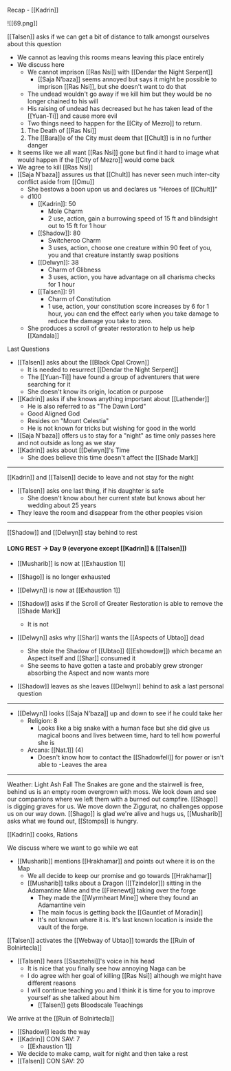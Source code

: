 Recap - [[Kadrin]]

![[69.png]]

[[Talsen]] asks if we can get a bit of distance to talk amongst ourselves about this question
- We cannot as leaving this rooms means leaving this place entirely
- We discuss here
	- We cannot imprison [[Ras Nsi]] with [[Dendar the Night Serpent]]
		- [[Saja N’baza]] seems annoyed but says it might be possible to imprison [[Ras Nsi]], but she doesn't want to do that
	- The undead wouldn't go away if we kill him but they would be no longer chained to his will
	- His raising of undead has decreased but he has taken lead of the [[Yuan-Ti]] and cause more evil
	- Two things need to happen for the [[City of Mezro]] to return. 
	1. The Death of [[Ras Nsi]]
	2. The [[Bara]]e of the City must deem that [[Chult]] is in no further danger
- It seems like we all want [[Ras Nsi]] gone but find it hard to image what would happen if the [[City of Mezro]] would come back
- We agree to kill [[Ras Nsi]]
- [[Saja N’baza]] assures us that [[Chult]] has never seen much inter-city conflict aside from [[Omu]]
	- She bestows a boon upon us and declares us "Heroes of [[Chult]]"
	- d100
		- [[Kadrin]]: 50
			- Mole Charm
			- 2 use, action, gain a burrowing speed of 15 ft and blindsight out to 15 ft for 1 hour
		- [[Shadow]]: 80
			- Switcheroo Charm
			- 3 uses, action, choose one creature within 90 feet of you, you and that creature instantly swap positions
		- [[Delwyn]]: 38
			- Charm of Glibness
			- 3 uses, action, you have advantage on all charisma checks for 1 hour
		- [[Talsen]]: 91
			- Charm of Constitution
			- 1 use, action, your constitution score increases by 6 for 1 hour, you can end the effect early when you take damage to reduce the damage you take to zero.
	- She produces a scroll of greater restoration to help us help [[Xandala]]

Last Questions
- [[Talsen]] asks about the [[Black Opal Crown]]
	- It is needed to resurrect [[Dendar the Night Serpent]]
	- The [[Yuan-Ti]] have found a group of adventurers that were searching for it
	- She doesn't know its origin, location or purpose
- [[Kadrin]] asks if she knows anything important about [[Lathender]]
	- He is also referred to as "The Dawn Lord"
	- Good Aligned God
	- Resides on "Mount Celestia"
	- He is not known for tricks but wishing for good in the world
- [[Saja N’baza]] offers us to stay for a "night" as time only passes here and not outside as long as we stay
- [[Kadrin]] asks about [[Delwyn]]'s Time
	- She does believe this time doesn't affect the [[Shade Mark]]

---
[[Kadrin]] and [[Talsen]] decide to leave and not stay for the night
- [[Talsen]] asks one last thing, if his daughter is safe
	- She doesn't know about her current state but knows about her wedding about 25 years
- They leave the room and disappear from the other peoples vision

---
[[Shadow]] and [[Delwyn]] stay behind to rest
#### LONG REST -> Day 9 (everyone except [[Kadrin]] & [[Talsen]])
- [[Musharib]] is now at [[Exhaustion 1]]
- [[Shago]] is no longer exhausted
- [[Delwyn]] is now at [[Exhaustion 1]]

- [[Shadow]] asks if the Scroll of Greater Restoration is able to remove the [[Shade Mark]]
	- It is not
- [[Delwyn]] asks why [[Shar]] wants the [[Aspects of Ubtao]] dead
	- She stole the Shadow of [[Ubtao]] ([[Eshowdow]]) which became an Aspect itself and [[Shar]] consumed it
	- She seems to have gotten a taste and probably grew stronger absorbing the Aspect and now wants more
- [[Shadow]] leaves as she leaves [[Delwyn]] behind to ask a last personal question
---
- [[Delwyn]] looks [[Saja N’baza]] up and down to see if he could take her
	- Religion: 8
		- Looks like a big snake with a human face but she did give us magical boons and lives between time, hard to tell how powerful she is
	- Arcana: [[Nat.1]] (4)
		- Doesn't know how to contact the [[Shadowfell]] for power or isn't able to
	-Leaves the area
---

Weather: Light Ash Fall
The Snakes are gone and the stairwell is free, behind us is an empty room overgrown with moss.
We look down and see our companions where we left them with a burned out campfire. [[Shago]] is digging graves for us.
We move down the Ziggurat, no challenges oppose us on our way down.
[[Shago]] is glad we're alive and hugs us, [[Musharib]] asks what we found out, [[Stomps]] is hungry.

[[Kadrin]] cooks, Rations

We discuss where we want to go while we eat
- [[Musharib]] mentions [[Hrakhamar]] and points out where it is on the Map
	- We all decide to keep our promise and go towards [[Hrakhamar]]
	- [[Musharib]] talks about a Dragon ([[Tzindelor]]) sitting in the Adamantine Mine and the [[Firenewt]] taking over the forge
		- They made the [[Wyrmheart Mine]] where they found an Adamantine vein
		- The main focus is getting back the [[Gauntlet of Moradin]]
		- It's not known where it is. It's last known location is inside the vault of the forge.

[[Talsen]] activates the [[Webway of Ubtao]] towards the [[Ruin of Bolnirtecla]]
- [[Talsen]] hears [[Ssaztehsi]]'s voice in his head
	- It is nice that you finally see how annoying Naga can be
	- I do agree with her goal of killing [[Ras Nsi]] although we might have different reasons
	- I will continue teaching you and I think it is time for you to improve yourself as she talked about him
		- [[Talsen]] gets Bloodscale Teachings

We arrive at the [[Ruin of Bolnirtecla]]
- [[Shadow]] leads the way
- [[Kadrin]] CON SAV: 7
	- [[Exhaustion 1]]
- We decide to make camp, wait for night and then take a rest
- [[Talsen]] CON SAV: 20